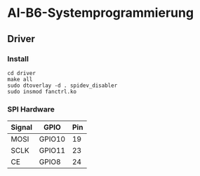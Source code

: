 # AI-B6-Systemprogrammierung

## Driver

### Install

```
cd driver
make all
sudo dtoverlay -d . spidev_disabler
sudo insmod fanctrl.ko
```

### SPI Hardware

|Signal| GPIO | Pin |
|--- | --- | --- |
| MOSI | GPIO10 | 19 |
| SCLK | GPIO11 | 23 |
| CE   |  GPIO8 | 24 |
